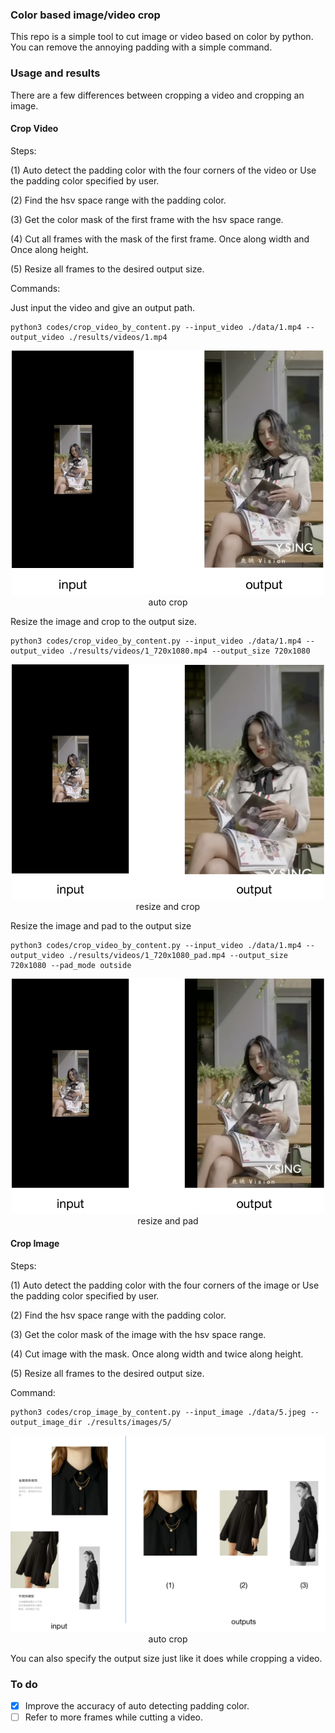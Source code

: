 ### Color based image/video crop

This repo is a simple tool to cut image or video based on color by python. You can remove the annoying padding with a simple command.

### Usage and results

There are a few differences between cropping a video and cropping an image.

#### Crop Video

Steps:

(1) Auto detect the padding color with the four corners of the video or Use the padding color specified by user.

(2) Find the hsv space range with the padding color.

(3) Get the color mask of the first frame with the hsv space range.

(4) Cut all frames with the mask of the first frame. Once along width and Once along height.

(5) Resize all frames to the desired output size.

Commands:

Just input the video and give an output path.

```
python3 codes/crop_video_by_content.py --input_video ./data/1.mp4 --output_video ./results/videos/1.mp4
```

<div align="center">
    <img src="imgs/auto.png", width="500"alt><br>
    auto crop
</div>

Resize the image and crop to the output size.

```
python3 codes/crop_video_by_content.py --input_video ./data/1.mp4 --output_video ./results/videos/1_720x1080.mp4 --output_size 720x1080
```

<div align="center">
    <img src="imgs/resize_and_crop.png", width="500"alt><br>
    resize and crop
</div>

Resize the image and pad to the output size

```
python3 codes/crop_video_by_content.py --input_video ./data/1.mp4 --output_video ./results/videos/1_720x1080_pad.mp4 --output_size 720x1080 --pad_mode outside
```

<div align="center">
    <img src="imgs/resize_and_pad.png", width="500"alt><br>
    resize and pad
</div>

#### Crop Image

Steps:

(1) Auto detect the padding color with the four corners of the image or Use the padding color specified by user.

(2) Find the hsv space range with the padding color.

(3) Get the color mask of the image with the hsv space range.

(4) Cut image with the mask. Once along width and twice along height.

(5) Resize all frames to the desired output size.

Command:

```
python3 codes/crop_image_by_content.py --input_image ./data/5.jpeg --output_image_dir ./results/images/5/
```

<div align="center">
    <img src="imgs/auto_image.png", width="650"alt><br>
    auto crop
</div>

You can also specify the output size just like it does while cropping a video.

### To do

- [x] Improve the accuracy of auto detecting padding color.
- [ ] Refer to more frames while cutting a video.